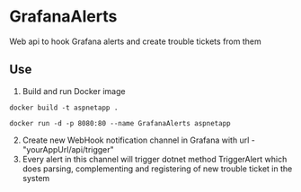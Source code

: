 # GrafanaAlerts
Web api to hook Grafana alerts and create trouble tickets from them

## Use
1. Build and run Docker image

```
docker build -t aspnetapp .  

docker run -d -p 8080:80 --name GrafanaAlerts aspnetapp
```

2. Create new WebHook notification channel in Grafana with url - "yourAppUrl/api/trigger"
3. Every alert in this channel will trigger dotnet method TriggerAlert which does parsing, complementing and registering of new trouble ticket in the system
